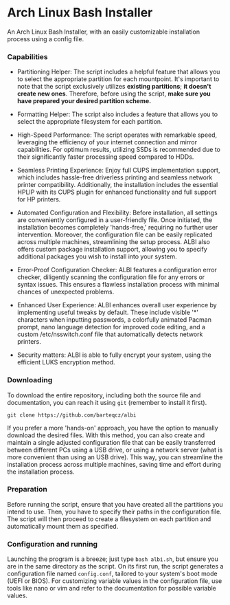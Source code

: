# Arch Linux Bash Installer
An Arch Linux Bash Installer, with an easily customizable installation process using a config file.

### Capabilities

- Partitioning Helper: The script includes a helpful feature that allows you to select the appropriate partition for each mountpoint. It's important to note that the script exclusively utilizes **existing partitions**; **it doesn't create new ones**. Therefore, before using the script, **make sure you have prepared your desired partition scheme.**

- Formatting Helper: The script also includes a feature that allows you to select the appropriate filesystem for each partition.

- High-Speed Performance: The script operates with remarkable speed, leveraging the efficiency of your internet connection and mirror capabilities. For optimum results, utilizing SSDs is recommended due to their significantly faster processing speed compared to HDDs.

- Seamless Printing Experience: Enjoy full CUPS implementation support, which includes hassle-free driverless printing and seamless network printer compatibility. Additionally, the installation includes the essential HPLIP with its CUPS plugin for enhanced functionality and full support for HP printers.

- Automated Configuration and Flexibility: Before installation, all settings are conveniently configured in a user-friendly file. Once initiated, the installation becomes completely 'hands-free,' requiring no further user intervention. Moreover, the configuration file can be easily replicated across multiple machines, streamlining the setup process. ALBI also offers custom package installation support, allowing you to specify additional packages you wish to install into your system.

- Error-Proof Configuration Checker: ALBI features a configuration error checker, diligently scanning the configuration file for any errors or syntax issues. This ensures a flawless installation process with minimal chances of unexpected problems.

- Enhanced User Experience: ALBI enhances overall user experience by implementing useful tweaks by default. These include visible '*' characters when inputting passwords, a colorfully animated Pacman prompt, nano language detection for improved code editing, and a custom /etc/nsswitch.conf file that automatically detects network printers.

- Security matters: ALBI is able to fully encrypt your system, using the efficient LUKS encryption method.

### Downloading
To download the entire repository, including both the source file and documentation, you can reach it using `git` (remember to install it first).

`git clone https://github.com/barteqcz/albi`

If you prefer a more 'hands-on' approach, you have the option to manually download the desired files. With this method, you can also create and maintain a single adjusted configuration file that can be easily transferred between different PCs using a USB drive, or using a network server (what is more convenient than using an USB drive). This way, you can streamline the installation process across multiple machines, saving time and effort during the installation process.

### Preparation
Before running the script, ensure that you have created all the partitions you intend to use. Then, you have to specify their paths in the configuration file. The script will then proceed to create a filesystem on each partition and automatically mount them as specified.

### Configuration and running
Launching the program is a breeze; just type `bash albi.sh`, but ensure you are in the same directory as the script. On its first run, the script generates a configuration file named `config.conf`, tailored to your system's boot mode (UEFI or BIOS). For customizing variable values in the configuration file, use tools like nano or vim and refer to the documentation for possible variable values.
